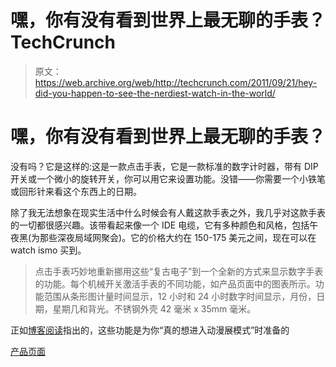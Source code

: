 # 嘿，你有没有看到世界上最无聊的手表？TechCrunch

> 原文：<https://web.archive.org/web/http://techcrunch.com/2011/09/21/hey-did-you-happen-to-see-the-nerdiest-watch-in-the-world/>

# 嘿，你有没有看到世界上最无聊的手表？

没有吗？它是这样的:这是一款点击手表，它是一款标准的数字计时器，带有 DIP 开关或一个微小的旋转开关，你可以用它来设置功能。没错——你需要一个小铁笔或回形针来看这个东西上的日期。

除了我无法想象在现实生活中什么时候会有人戴这款手表之外，我几乎对这款手表的一切都很感兴趣。该带看起来像一个 IDE 电缆，它有多种颜色和风格，包括午夜黑(为那些深夜局域网聚会)。它的价格大约在 150-175 美元之间，现在可以在 watch ismo 买到。

> 点击手表巧妙地重新挪用这些“复古电子”到一个全新的方式来显示数字手表的功能。每个机械开关激活手表的不同功能，如产品页面中的图表所示。功能范围从条形图计量时间显示，12 小时和 24 小时数字时间显示，月份，日期，星期几和背光。不锈钢外壳 42 毫米 x 35mm 毫米。

正如[博客阅读](https://web.archive.org/web/20230205002017/http://www.ablogtoread.com/click-dip-switch-turn-switch-circuit-board-style-watches/)指出的，这些功能是为你“真的想进入动漫展模式”时准备的

[产品页面](https://web.archive.org/web/20230205002017/http://www.watchismo.com/click-watches.aspx)